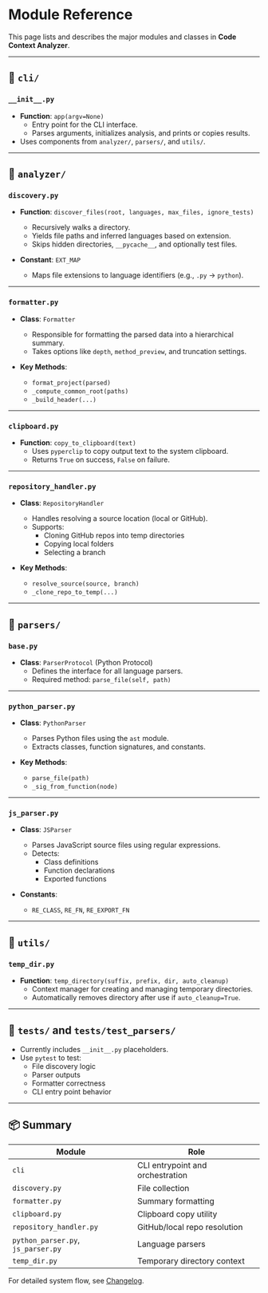 # Module Reference

This page lists and describes the major modules and classes in **Code Context Analyzer**.

---

## 📂 `cli/`

### `__init__.py`

- **Function**: `app(argv=None)`
  - Entry point for the CLI interface.
  - Parses arguments, initializes analysis, and prints or copies results.
- Uses components from `analyzer/`, `parsers/`, and `utils/`.

---

## 📂 `analyzer/`

### `discovery.py`

- **Function**: `discover_files(root, languages, max_files, ignore_tests)`
  - Recursively walks a directory.
  - Yields file paths and inferred languages based on extension.
  - Skips hidden directories, `__pycache__`, and optionally test files.

- **Constant**: `EXT_MAP`
  - Maps file extensions to language identifiers (e.g., `.py` → `python`).

---

### `formatter.py`

- **Class**: `Formatter`
  - Responsible for formatting the parsed data into a hierarchical summary.
  - Takes options like `depth`, `method_preview`, and truncation settings.

- **Key Methods**:
  - `format_project(parsed)`
  - `_compute_common_root(paths)`
  - `_build_header(...)`

---

### `clipboard.py`

- **Function**: `copy_to_clipboard(text)`
  - Uses `pyperclip` to copy output text to the system clipboard.
  - Returns `True` on success, `False` on failure.

---

### `repository_handler.py`

- **Class**: `RepositoryHandler`
  - Handles resolving a source location (local or GitHub).
  - Supports:
    - Cloning GitHub repos into temp directories
    - Copying local folders
    - Selecting a branch

- **Key Methods**:
  - `resolve_source(source, branch)`
  - `_clone_repo_to_temp(...)`

---

## 📂 `parsers/`

### `base.py`

- **Class**: `ParserProtocol` (Python Protocol)
  - Defines the interface for all language parsers.
  - Required method: `parse_file(self, path)`

---

### `python_parser.py`

- **Class**: `PythonParser`
  - Parses Python files using the `ast` module.
  - Extracts classes, function signatures, and constants.

- **Key Methods**:
  - `parse_file(path)`
  - `_sig_from_function(node)`

---

### `js_parser.py`

- **Class**: `JSParser`
  - Parses JavaScript source files using regular expressions.
  - Detects:
    - Class definitions
    - Function declarations
    - Exported functions

- **Constants**:
  - `RE_CLASS`, `RE_FN`, `RE_EXPORT_FN`

---

## 📂 `utils/`

### `temp_dir.py`

- **Function**: `temp_directory(suffix, prefix, dir, auto_cleanup)`
  - Context manager for creating and managing temporary directories.
  - Automatically removes directory after use if `auto_cleanup=True`.

---

## 📂 `tests/` and `tests/test_parsers/`

- Currently includes `__init__.py` placeholders.
- Use `pytest` to test:
  - File discovery logic
  - Parser outputs
  - Formatter correctness
  - CLI entry point behavior

---

## 📦 Summary

| Module                      | Role                            |
|-----------------------------|----------------------------------|
| `cli`                       | CLI entrypoint and orchestration |
| `discovery.py`              | File collection                  |
| `formatter.py`              | Summary formatting               |
| `clipboard.py`              | Clipboard copy utility           |
| `repository_handler.py`     | GitHub/local repo resolution     |
| `python_parser.py`, `js_parser.py` | Language parsers              |
| `temp_dir.py`               | Temporary directory context      |

For detailed system flow, see [Changelog](changelog.md).
